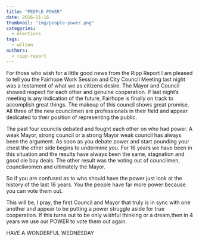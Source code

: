 ```yaml
---
title: "PEOPLE POWER"
date: 2016-11-16
thumbnail: "img/people-power.png"
categories: 
  - elections
tags: 
  - wilson
authors: 
  - ripp-report
---
```


For those who wish for a little good news from the Ripp Report I am pleased to tell you the Fairhope Work Session and City Council Meeting last night was a testament of what we as citizens desire. The Mayor and Council showed respect for each other and genuine cooperation. If last night’s meeting is any indication of the future, Fairhope is finally on track to accomplish great things. The makeup of this council shows great promise. All three of the new councilmen are professionals in their field and appear dedicated to their position of representing the public.

The past four councils debated and fought each other on who had power. A weak Mayor, strong council or a strong Mayor weak council has always been the argument. As soon as you debate power and start pounding your chest the other side begins to undermine you. For 16 years we have been in this situation and the results have always been the same, stagnation and good ole boy deals. The other result was the voting out of councilmen, councilwomen and ultimately the Mayor.

So if you are confused as to who should have the power just look at the history of the last 16 years. You the people have far more power because you can vote them out.

This will be, I pray, the first Council and Mayor that truly is in sync with one another and appear to be putting a power struggle aside for true cooperation. If this turns out to be only wishful thinking or a dream,then in 4 years we use our POWER to vote them out again.

HAVE A WONDERFUL WEDNESDAY

